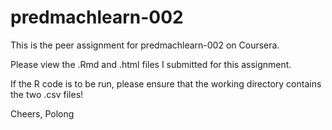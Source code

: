 predmachlearn-002
=================

This is the peer assignment for predmachlearn-002 on Coursera.

Please view the .Rmd and .html files I submitted for this assignment.

If the R code is to be run, please ensure that the working directory contains the two .csv files!

Cheers,
Polong

